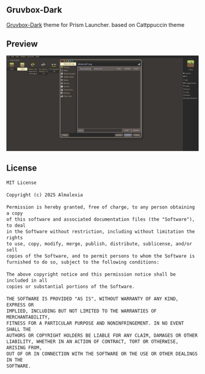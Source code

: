 
Gruvbox-Dark
---
[Gruvbox-Dark](https://github.com/M3CHR0M4NC3R/Prism-Launcher-Themes) theme for Prism Launcher.
based on Cattppuccin theme

## Preview
![Gruvbox-Dark Preview](preview.png)

## License
```
MIT License

Copyright (c) 2025 Almalexia

Permission is hereby granted, free of charge, to any person obtaining a copy
of this software and associated documentation files (the "Software"), to deal
in the Software without restriction, including without limitation the rights
to use, copy, modify, merge, publish, distribute, sublicense, and/or sell
copies of the Software, and to permit persons to whom the Software is
furnished to do so, subject to the following conditions:

The above copyright notice and this permission notice shall be included in all
copies or substantial portions of the Software.

THE SOFTWARE IS PROVIDED "AS IS", WITHOUT WARRANTY OF ANY KIND, EXPRESS OR
IMPLIED, INCLUDING BUT NOT LIMITED TO THE WARRANTIES OF MERCHANTABILITY,
FITNESS FOR A PARTICULAR PURPOSE AND NONINFRINGEMENT. IN NO EVENT SHALL THE
AUTHORS OR COPYRIGHT HOLDERS BE LIABLE FOR ANY CLAIM, DAMAGES OR OTHER
LIABILITY, WHETHER IN AN ACTION OF CONTRACT, TORT OR OTHERWISE, ARISING FROM,
OUT OF OR IN CONNECTION WITH THE SOFTWARE OR THE USE OR OTHER DEALINGS IN THE
SOFTWARE.
```
